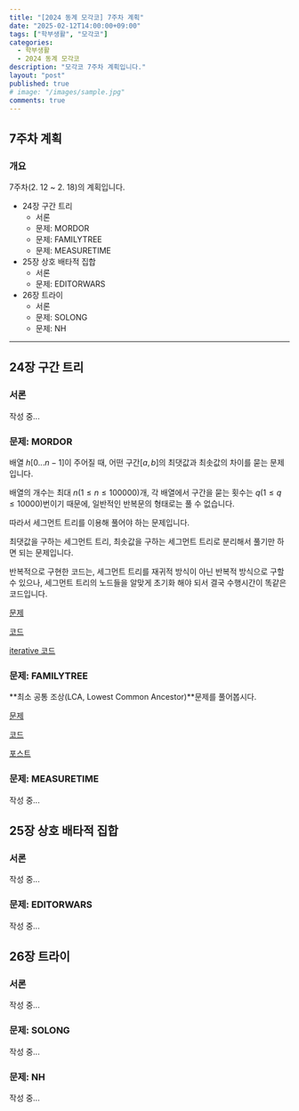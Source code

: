 ```yaml
---
title: "[2024 동계 모각코] 7주차 계획"
date: "2025-02-12T14:00:00+09:00"
tags: ["학부생활", "모각코"]
categories: 
  - 학부생활
  - 2024 동계 모각코
description: "모각코 7주차 계획입니다."
layout: "post"
published: true
# image: "/images/sample.jpg"
comments: true
---
```


## 7주차 계획
### 개요
7주차(2. 12 ~ 2. 18)의 계획입니다.
- 24장 구간 트리
  - 서론
  - 문제: MORDOR
  - 문제: FAMILYTREE
  - 문제: MEASURETIME
- 25장 상호 배타적 집합
  - 서론
  - 문제: EDITORWARS
- 26장 트라이
  - 서론
  - 문제: SOLONG
  - 문제: NH

* * *

## 24장 구간 트리
### 서론
작성 중...

### 문제: MORDOR
배열 $h[0...n-1]$이 주어질 때, 어떤 구간$[a, b]$의 최댓값과 최솟값의 차이를 묻는 문제입니다.

배열의 개수는 최대 $n(1 \leq n \leq 100000)$개, 각 배열에서 구간을 묻는 횟수는 $q(1 \leq q \leq 10000)$번이기 때문에, 일반적인 반복문의 형태로는 풀 수 없습니다.

따라서 세그먼트 트리를 이용해 풀어야 하는 문제입니다.

최댓값을 구하는 세그먼트 트리, 최솟값을 구하는 세그먼트 트리로 분리해서 풀기만 하면 되는 문제입니다.

반복적으로 구현한 코드는, 세그먼트 트리를 재귀적 방식이 아닌 반복적 방식으로 구할 수 있으나, 세그먼트 트리의 노드들을 알맞게 초기화 해야 되서 결국 수행시간이 똑같은 코드입니다.

[문제](https://algospot.com/judge/problem/read/MORDOR)

[코드](https://github.com/sossos5989/algorithm/blob/main/algospot/mordor.cc)

[iterative 코드](https://github.com/sossos5989/algorithm/blob/main/algospot/mordor_2.cc)

### 문제: FAMILYTREE
**최소 공통 조상(LCA, Lowest Common Ancestor)**문제를 풀어봅시다.

[문제](https://algospot.com/judge/problem/read/FAMILYTREE)

[코드](https://github.com/sossos5989/algorithm/blob/main/algospot/familytree.cc)

[포스트](https://sossos5989.github.io/posts/%EC%95%8C%EA%B3%A0%EB%A6%AC%EC%A6%98/%EC%A2%85%EB%A7%8C%EB%B6%81/20/)

### 문제: MEASURETIME
작성 중...

## 25장 상호 배타적 집합
### 서론
작성 중...

### 문제: EDITORWARS
작성 중...

## 26장 트라이
### 서론
작성 중...

### 문제: SOLONG
작성 중...

### 문제: NH
작성 중...

